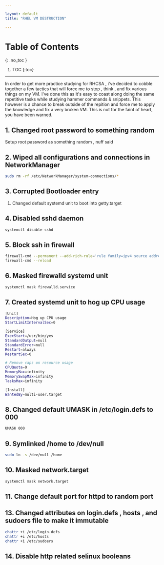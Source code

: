 ```yaml
---

layout: default
title: "RHEL VM DESTRUCTION"

---
```


# Table of Contents 
{: .no_toc }

1. TOC 
{:toc}

---

In order to get more practice studying for RHCSA , i've decided to cobble together a few tactics that will force me to stop , think , and fix various things on my VM. I've done this as it's easy to coast along doing the same repetitive tasks while studying hammer commands & snippets. This however is a chance to break outside of the repition and force me to apply the knowledge and fix a very broken VM. This is not for the faint of heart, you have been warned.


## 1. Changed root password to something random

Setup root password as something random , nuff said

## 2. Wiped all configurations and connections in NetworkManager

```bash
sudo rm -rf /etc/NetworkManager/system-connections/*
```

## 3. Corrupted Bootloader entry 

1. Changed default systemd unit to boot into getty.target 

## 4. Disabled sshd daemon 

```bash
systemctl disable sshd
```

## 5. Block ssh in firewall 

```bash
firewall-cmd --permanent --add-rich-rule='rule family=ipv4 source address=0.0.0.0/0 service name=ssh drop'
firewall-cmd --reload

```

## 6. Masked firewalld systemd unit 

```bash
systemctl mask firewalld.service
```

## 7. Created systemd unit to hog up CPU usage 

```bash
[Unit]
Description=Hog up CPU usage 
StartLimitIntervalSec=0

[Service]
ExecStart=/usr/bin/yes
StandardOutput=null
StandardError=null
Restart=always
RestartSec=0

# Remove caps on resource usage 
CPUQuota=0 
MemoryMax=infinity
MemorySwapMax=infinity
TasksMax=infinity

[Install]
WantedBy=multi-user.target
```

## 8. Changed default UMASK in /etc/login.defs to 000

```bash
UMASK 000 
```

## 9. Symlinked /home to /dev/null 

```bash
sudo ln -s /dev/null /home
```

## 10. Masked network.target 

```bash
systemctl mask network.target
```


## 11. Change default port for httpd to random port 

## 13. Changed attributes on login.defs , hosts , and sudoers file to make it immutable 

```bash 
chattr +i /etc/login.defs
chattr +i /etc/hosts
chattr +i /etc/sudoers
```

## 14. Disable http related selinux booleans 



